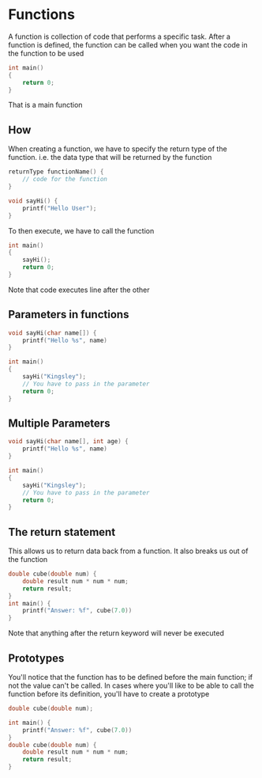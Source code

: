 # Functions

A function is collection of code that performs a specific task. After a function
is defined, the function can be called when you want the code in the function to
be used

```c
int main()
{
    return 0;
}
```

That is a main function

## How

When creating a function, we have to specify the return type of the function.
i.e. the data type that will be returned by the function

```c
returnType functionName() {
    // code for the function
}
```

```c
void sayHi() {
    printf("Hello User");
}
```

To then execute, we have to call the function

```c
int main()
{
    sayHi();
    return 0;
}
```

Note that code executes line after the other

## Parameters in functions

```c
void sayHi(char name[]) {
    printf("Hello %s", name)
}
```

```c
int main()
{
    sayHi("Kingsley");
    // You have to pass in the parameter
    return 0;
}
```

## Multiple Parameters

```c
void sayHi(char name[], int age) {
    printf("Hello %s", name)
}
```

```c
int main()
{
    sayHi("Kingsley");
    // You have to pass in the parameter
    return 0;
}
```

## The return statement

This allows us to return data back from a function. It also breaks us out of the
function

```c
double cube(double num) {
    double result num * num * num;
    return result;
}
int main() {
    printf("Answer: %f", cube(7.0))
}
```

Note that anything after the return keyword will never be executed

## Prototypes

You'll notice that the function has to be defined before the main function; if
not the value can't be called. In cases where you'll like to be able to call the
function before its definition, you'll have to create a prototype

```c
double cube(double num);

int main() {
    printf("Answer: %f", cube(7.0))
}
double cube(double num) {
    double result num * num * num;
    return result;
}
```
